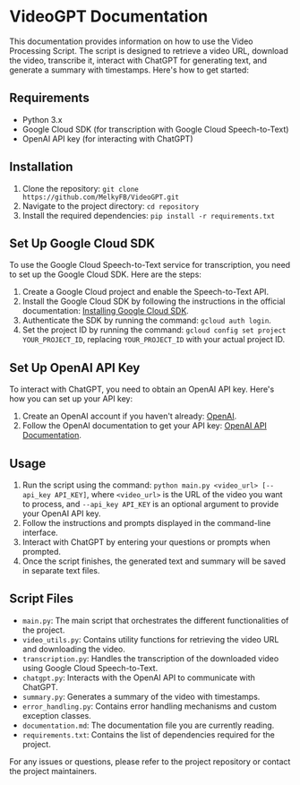 # VideoGPT Documentation

This documentation provides information on how to use the Video Processing Script. The script is designed to retrieve a video URL, download the video, transcribe it, interact with ChatGPT for generating text, and generate a summary with timestamps. Here's how to get started:

## Requirements

- Python 3.x
- Google Cloud SDK (for transcription with Google Cloud Speech-to-Text)
- OpenAI API key (for interacting with ChatGPT)

## Installation

1. Clone the repository: `git clone https://github.com/MelkyFB/VideoGPT.git`
2. Navigate to the project directory: `cd repository`
3. Install the required dependencies: `pip install -r requirements.txt`

## Set Up Google Cloud SDK

To use the Google Cloud Speech-to-Text service for transcription, you need to set up the Google Cloud SDK. Here are the steps:

1. Create a Google Cloud project and enable the Speech-to-Text API.
2. Install the Google Cloud SDK by following the instructions in the official documentation: [Installing Google Cloud SDK](https://cloud.google.com/sdk/docs/install).
3. Authenticate the SDK by running the command: `gcloud auth login`.
4. Set the project ID by running the command: `gcloud config set project YOUR_PROJECT_ID`, replacing `YOUR_PROJECT_ID` with your actual project ID.

## Set Up OpenAI API Key

To interact with ChatGPT, you need to obtain an OpenAI API key. Here's how you can set up your API key:

1. Create an OpenAI account if you haven't already: [OpenAI](https://www.openai.com/).
2. Follow the OpenAI documentation to get your API key: [OpenAI API Documentation](https://docs.openai.com/reference/authentication/).

## Usage

1. Run the script using the command: `python main.py <video_url> [--api_key API_KEY]`, where `<video_url>` is the URL of the video you want to process, and `--api_key API_KEY` is an optional argument to provide your OpenAI API key.
2. Follow the instructions and prompts displayed in the command-line interface.
3. Interact with ChatGPT by entering your questions or prompts when prompted.
4. Once the script finishes, the generated text and summary will be saved in separate text files.

## Script Files

- `main.py`: The main script that orchestrates the different functionalities of the project.
- `video_utils.py`: Contains utility functions for retrieving the video URL and downloading the video.
- `transcription.py`: Handles the transcription of the downloaded video using Google Cloud Speech-to-Text.
- `chatgpt.py`: Interacts with the OpenAI API to communicate with ChatGPT.
- `summary.py`: Generates a summary of the video with timestamps.
- `error_handling.py`: Contains error handling mechanisms and custom exception classes.
- `documentation.md`: The documentation file you are currently reading.
- `requirements.txt`: Contains the list of dependencies required for the project.

For any issues or questions, please refer to the project repository or contact the project maintainers.

